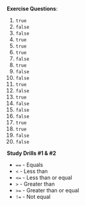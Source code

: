 **Exercise Questions**:
1. `true`
1. `false`
1. `false`
1. `true`
1. `true`
1. `true`
1. `false`
1. `true`
1. `false`
1. `false`
1. `true`
1. `false`
1. `true`
1. `false`
1. `false`
1. `false`
1. `true`
1. `true`
1. `false`
1. `false`

**Study Drills #1 & #2**
- `==` - Equals
- `<` - Less than
- `<=` - Less than or equal
- `>` - Greater than
- `>=` - Greater than or equal
- `!=` - Not equal

